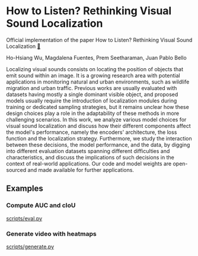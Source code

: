 # How to Listen? Rethinking Visual Sound Localization

Official implementation of the paper How to Listen? Rethinking Visual Sound Localization [:page_facing_up:](https://arxiv.org/abs/2204.05156)

Ho-Hsiang Wu, Magdalena Fuentes, Prem Seetharaman, Juan Pablo Bello

Localizing visual sounds consists on locating the position of objects that emit sound within an image. It is a growing research area with potential applications in monitoring natural and urban environments, such as wildlife migration and urban traffic. Previous works are usually evaluated with datasets having mostly a single dominant visible object, and proposed models usually require the introduction of localization modules during training or dedicated sampling strategies, but it remains unclear how these design choices play a role in the adaptability of these methods in more challenging scenarios. In this work, we analyze various model choices for visual sound localization and discuss how their different components affect the model's performance, namely the encoders' architecture, the loss function and the localization strategy. Furthermore, we study the interaction between these decisions, the model performance, and the data, by digging into different evaluation datasets spanning different difficulties and characteristics, and discuss the implications of such decisions in the context of real-world applications. Our code and model weights are open-sourced and made available for further applications.

## Examples

### Compute AUC and cIoU
[scripts/eval.py](scripts/eval.py)

### Generate video with heatmaps
[scripts/generate.py](scripts/generate.py)
